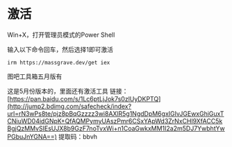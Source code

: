 # 激活

Win+X，打开管理员模式的Power Shell 

输入以下命令回车，然后选择1即可激活

```
irm https://massgrave.dev/get iex
```



图吧工具箱五月版有

这是5月份版本的，里面还有激活工具
链接：[https://pan.baidu.com/s/1Lc6ptLjJok7s0zlUyDKPTQ](http://jump2.bdimg.com/safecheck/index?url=rN3wPs8te/pjz8pBqGzzzz3wi8AXlR5g1NgdDpM6gxIGIvJGEwxGhiGuxTCNiuWD04idGNpK+QfAQMPymyUAszPmr6CSxYApWd3ZrNxCHl9XfACC5kBgjQzMMvSIEsUJX8b9GzF7noTvxWi+n1CoaGwkxMM1I2a2m5DJ7YwbhtYwPGbuJnYGNA==)
提取码：bbvh